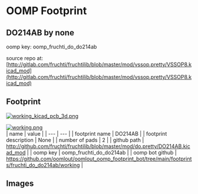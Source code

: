 # OOMP Footprint  
## DO214AB  by none  
  
oomp key: oomp_fruchti_do_do214ab  
  
source repo at: [http://gitlab.com/fruchti/fruchtilib/blob/master/mod/vssop.pretty/VSSOP8.kicad_mod](http://gitlab.com/fruchti/fruchtilib/blob/master/mod/vssop.pretty/VSSOP8.kicad_mod)  
## Footprint  
  
[![working_kicad_pcb_3d.png](working_kicad_pcb_3d_600.png)](working_kicad_pcb_3d.png)  
  
[![working.png](working_600.png)](working.png)  
| name | value | 
| --- | --- | 
| footprint name | DO214AB | 
| footprint description | None | 
| number of pads | 2 | 
| github path | http://github.com/fruchti/fruchtilib/blob/master/mod/do.pretty/DO214AB.kicad_mod | 
| oomp key | oomp_fruchti_do_do214ab | 
| oomp bot github | https://github.com/oomlout/oomlout_oomp_footprint_bot/tree/main/footprints/fruchti_do_do214ab/working | 
## Images  
